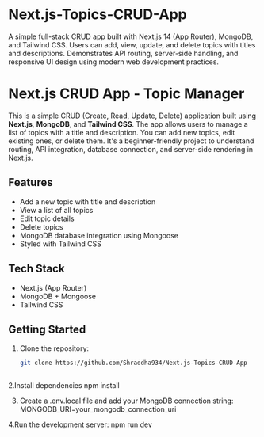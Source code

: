 # Next.js-Topics-CRUD-App
A simple full-stack CRUD app built with Next.js 14 (App Router), MongoDB, and Tailwind CSS. Users can add, view, update, and delete topics with titles and descriptions. Demonstrates API routing, server-side handling, and responsive UI design using modern web development practices.


# Next.js CRUD App - Topic Manager

This is a simple CRUD (Create, Read, Update, Delete) application built using **Next.js**, **MongoDB**, and **Tailwind CSS**. The app allows users to manage a list of topics with a title and description. You can add new topics, edit existing ones, or delete them. It's a beginner-friendly project to understand routing, API integration, database connection, and server-side rendering in Next.js.

## Features

- Add a new topic with title and description
- View a list of all topics
- Edit topic details
- Delete topics
- MongoDB database integration using Mongoose
- Styled with Tailwind CSS

## Tech Stack

- Next.js (App Router)
- MongoDB + Mongoose
- Tailwind CSS

## Getting Started

1. Clone the repository:
   ```bash
   git clone https://github.com/Shraddha934/Next.js-Topics-CRUD-App
  
2.Install dependencies
  npm install
  
3. Create a .env.local file and add your MongoDB connection string:
   MONGODB_URI=your_mongodb_connection_uri

4.Run the development server:
  npm run dev
